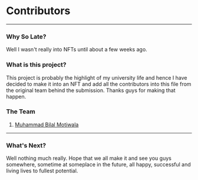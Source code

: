 # Contributors
---
### Why So Late?
Well I wasn't really into NFTs until about a few weeks ago.

### What is this project?
This project is probably the highlight of my university life and hence I have decided to make it into an NFT and add all the contributors into this file from the original team behind the submission. Thanks guys for making that happen.

### The Team
1. [Muhammad Bilal Motiwala](https://github.com/bilalmotiwala)


---
### What's Next?
Well nothing much really. Hope that we all make it and see you guys somewhere, sometime at someplace in the future, all happy, successful and living lives to fullest potential.